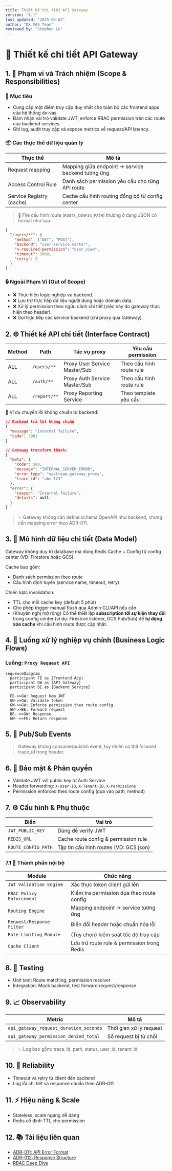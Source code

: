 ```yaml
---
title: Thiết kế chi tiết API Gateway
version: "1.1"
last_updated: "2025-06-03"
author: "DX VAS Team"
reviewed_by: "Stephen Le"
---
```

# 📘 Thiết kế chi tiết API Gateway

## 1. 🧭 Phạm vi và Trách nhiệm (Scope & Responsibilities)

### 🌟 Mục tiêu

- Cung cấp một điểm truy cập duy nhất cho toàn bộ các frontend apps của hệ thống dx-vas.
- Đảm nhận vai trò validate JWT, enforce RBAC permission trên các route của backend services.
- Ghi log, audit truy cập và expose metrics về request/API latency.

### 📦 Các thực thể dữ liệu quản lý

| Thực thể | Mô tả |
|----------------|--------|
| Request mapping | Mapping giữa endpoint -> service backend tương ứng |
| Access Control Rule | Danh sách permission yêu cầu cho từng API route |
| Service Registry (cache) | Cache cấu hình routing đồng bộ từ config center |

> 🔎 File cấu hình route (`ROUTE_CONFIG_PATH`) thường ở dạng JSON có format như sau:
```json
{
  "/users/**": {
    "method": ["GET", "POST"],
    "backend": "user-service.master",
    "x-required-permission": "user.view",
    "timeout": 3000,
    "retry": 2
  }
}
```

### 🔒 Ngoài Phạm Vi (Out of Scope)

- ❌ Thực hiện logic nghiệp vụ backend.
- ❌ Lưu trữ trực tiếp dữ liệu người dùng hoặc domain data.
- ❌ Xử lý permission theo ngữu cảnh chi tiết (việc này do gateway thực hiện theo header).
- ❌ Gọi trực tiếp các service backend (chỉ proxy qua Gateway).

## 2. 🌐 Thiết kế API chi tiết (Interface Contract)

| Method | Path                  | Tác vụ proxy                      | Yêu cầu permission          |
|--------|-----------------------|-------------------------------------|-------------------------------|
| ALL    | `/users/**`           | Proxy User Service Master/Sub       | Theo cấu hình route rule     |
| ALL    | `/auth/**`            | Proxy Auth Service Master/Sub       | Theo cấu hình route rule     |
| ALL    | `/report/**`          | Proxy Reporting Service             | Theo template yêu cầu         |

📌 Ví dụ chuyển lỗi không chuẩn từ backend:
```json
// Backend trả lỗi không chuẩn
{
  "message": "Internal failure",
  "code": 5001
}

// Gateway transform thành:
{
  "meta": {
    "code": 500,
    "message": "INTERNAL_SERVER_ERROR",
    "error_type": "upstream.gateway_proxy",
    "trace_id": "abc-123"
  },
  "error": {
    "reason": "Internal failure",
    "details": null
  }
}
```

> ✨ Gateway không cần define schema OpenAPI như backend, nhưng cần mapping error theo ADR-011.

## 3. 📃 Mô hình dữ liệu chi tiết (Data Model)

Gateway không duy trì database mà dùng Redis Cache + Config từ config center (VD: Firestore hoặc GCS).

Cache bao gồm:
- Danh sách permission theo route
- Cấu hình định tuyến (service name, timeout, retry)

Chiến lược invalidation:
- TTL cho mỗi cache key (default 5 phút)
- Cho phép trigger manual flush qua Admin CLI/API nếu cần
- (Khuyến nghị mở rộng) Có thể thiết lập **subscription tới sự kiện thay đổi** trong config center (ví dụ: Firestore listener, GCS Pub/Sub) để **tự động xóa cache** khi cấu hình route được cập nhật.

## 4. 🔄 Luồng xử lý nghiệp vụ chính (Business Logic Flows)

### Luồng: `Proxy Request API`
```mermaid
sequenceDiagram
  participant FE as [Frontend App]
  participant GW as [API Gateway]
  participant BE as [Backend Service]

  FE->>GW: Request kèm JWT
  GW->>GW: Validate token
  GW->>GW: Enforce permission theo route config
  GW->>BE: Forward request
  BE-->>GW: Response
  GW-->>FE: Return response
```

## 5. 📣 Pub/Sub Events

> Gateway không consume/publish event, tuy nhiên có thể forward trace_id trong header.

## 6. 🔐 Bảo mật & Phân quyền

- Validate JWT với public key từ Auth Service
- Header forwarding: `X-User-ID`, `X-Tenant-ID`, `X-Permissions`
- Permission enforced theo route config (dựa vào path, method)

## 7. ⚙️ Cấu hình & Phụ thuộc

| Biến | Vai trò |
|--------|------|
| `JWT_PUBLIC_KEY` | Dùng để verify JWT |
| `REDIS_URL` | Cache route config & permission rule |
| `ROUTE_CONFIG_PATH` | Tập tin cấu hình routes (VD: GCS json) |

### 7.1 🧩 Thành phần nội bộ

| Module | Chức năng |
|--------|-----------|
| `JWT Validation Engine` | Xác thực token client gửi lên |
| `RBAC Policy Enforcement` | Kiểm tra permission dựa theo route config |
| `Routing Engine` | Mapping endpoint -> service tương ứng |
| `Request/Response Filter` | Biến đổi header hoặc chuẩn hóa lỗi |
| `Rate Limiting Module` | (Tùy chọn) kiểm soát tốc độ truy cập |
| `Cache Client` | Lưu trữ route rule & permission trong Redis |

## 8. 🧪 Testing

- Unit test: Route matching, permission resolver
- Integration: Mock backend, test forward request/response

## 9. 📈 Observability

| Metric | Mô tả |
|--------|------|
| `api_gateway_request_duration_seconds` | Thời gian xử lý request |
| `api_gateway_permission_denied_total` | Số request bị từ chối |

> ✨ Log bao gồm: trace_id, path, status, user_id, tenant_id

## 10. 🔁 Reliability

- Timeout và retry từ client đến backend
- Log lỗi chi tiết và response chuẩn theo ADR-011

## 11. ⚡️ Hiệu năng & Scale

- Stateless, scale ngang dễ dàng
- Redis cố định TTL cho permission

## 12. 📚 Tài liệu liên quan

- [ADR-011: API Error Format](../../ADR/adr-011-api-error-format.md)
- [ADR-012: Response Structure](../../ADR/adr-012-response-structure.md)
- [RBAC Deep Dive](../../architecture/rbac-deep-dive.md)
